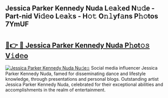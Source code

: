 ## Jessica Parker Kennedy Nuda L𝚎a𝚔ed N𝚞𝚍e - Part-nid Vi𝚍𝚎o L𝚎a𝚔s - H𝚘𝚝 O𝚗𝚕yf𝚊ns P𝚑𝚘tos 7YmUF

# <h2><a href="http://kfaan8b.oniu.top/?m=Jessica+Parker+Kennedy+Nuda">🔗👉 🔴 Jessica Parker Kennedy Nuda P𝚑ot𝚘𝚜 V𝚒d𝚎o</a></h2>

[![Jessica Parker Kennedy Nuda Nu𝚍e𝚜](https://i.imgur.com/0qMVB7G.gif)](http://kfaan8b.oniu.top/?m=Jessica+Parker+Kennedy+Nuda)
Social media influencer Jessica Parker Kennedy Nuda, famed for disseminating dance and lifestyle knowledge, through presentations and personal blogs. Outstanding artist Jessica Parker Kennedy Nuda, celebrated for their exceptional abilities and accomplishments in the realm of entertainment.  
